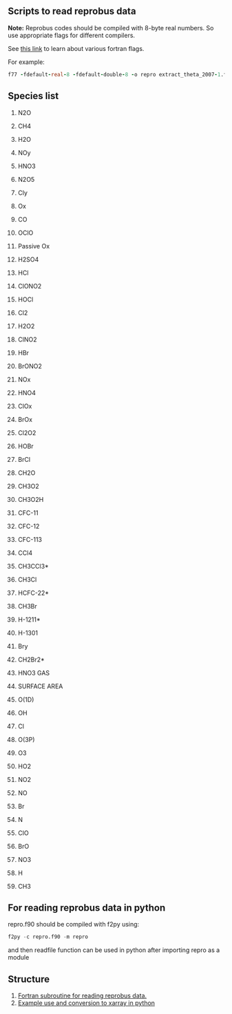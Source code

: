 ## Scripts to read reprobus data

**Note:** Reprobus codes should be compiled with 8-byte real numbers. So use appropriate flags for different compilers.

See [this link](https://users.soe.ucsc.edu/~dongwook/wp-content/uploads/2016/ams209/lectureNote/_build/html/chapters/chapt02/ch02_fortran_flags.html#double-precision-flags) to learn about various fortran flags.

For example:


```fortran
f77 -fdefault-real-8 -fdefault-double-8 -o repro extract_theta_2007-1.f && ./repro && rm ./repro
```

## Species list

 1. N2O
 2. CH4
 3. H2O       
 4. NOy
 5. HNO3       
 6. N2O5
 7. Cly
 8. Ox
 9. CO
10. OClO
11. Passive Ox
12. H2SO4       
13. HCl 
14. ClONO2
15. HOCl
16. Cl2         
17. H2O2
18. ClNO2
19. HBr
20. BrONO2
21. NOx 
22. HNO4 
23. ClOx
24. BrOx        
25. Cl2O2
26. HOBr
27. BrCl 
28. CH2O 
29. CH3O2 
30. CH3O2H      
31. CFC-11
32. CFC-12  
33. CFC-113
34. CCl4 
35. CH3CCl3*
36. CH3Cl
37. HCFC-22* 
38. CH3Br       
39. H-1211*
40. H-1301      
41. Bry 
42. CH2Br2* 
43. HNO3 GAS
44. SURFACE AREA          

45. O(1D)    
46. OH 
47. Cl
48. O(3P)
49. O3 
50. HO2  
51. NO2
52. NO 
53. Br
54. N  
55. ClO
56. BrO
57. NO3 
58. H
59. CH3


## For reading reprobus data in python

repro.f90 should be compiled with f2py using:

```python
f2py -c repro.f90 -m repro
```

and then readfile function can be used in python after importing repro as a module

## Structure  

1. [Fortran subroutine for reading reprobus data.](./repro.f90)
2. [Example use and conversion to xarray in python](./repro.ipynb)
